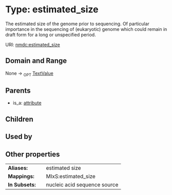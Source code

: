 
# Type: estimated_size


The estimated size of the genome prior to sequencing. Of particular importance in the sequencing of (eukaryotic) genome which could remain in draft form for a long or unspecified period.

URI: [nmdc:estimated_size](https://microbiomedata/meta/estimated_size)


## Domain and Range

None ->  <sub>OPT</sub> [TextValue](TextValue.md)

## Parents

 *  is_a: [attribute](attribute.md)

## Children


## Used by


## Other properties

|  |  |  |
| --- | --- | --- |
| **Aliases:** | | estimated size |
| **Mappings:** | | MIxS:estimated_size |
| **In Subsets:** | | nucleic acid sequence source |

